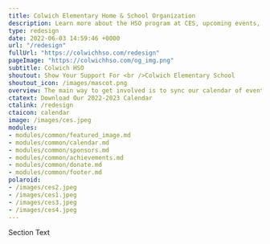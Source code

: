```yaml
---
title: Colwich Elementary Home & School Organization
description: Learn more about the HSO program at CES, upcoming events, and find out how you can contribute.
type: redesign
date: 2022-06-03 14:59:46 +0000
url: "/redesign"
fullUrl: "https://colwichhso.com/redesign"
pageImage: "https://colwichhso.com/og_img.png"
subtitle: Colwich HSO
shoutout: Show Your Support For <br />Colwich Elementary School
shoutout_icon: /images/mascot.png
overview: The main way to get involved is to sync our calendar of events, which will keep you updated on all upcoming HSO activities.
ctatext: Download Our 2022-2023 Calendar
ctalink: /redesign
ctaicon: calendar
image: /images/ces.jpeg
modules:
- modules/common/featured_image.md
- modules/common/calendar.md
- modules/common/sponsors.md
- modules/common/achievements.md
- modules/common/donate.md
- modules/common/footer.md
polaroid:
- /images/ces2.jpeg
- /images/ces1.jpeg
- /images/ces3.jpeg
- /images/ces4.jpeg
---
```

Section Text
